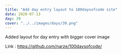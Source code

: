 ```yaml
---
title: "Add day entry layout to 100daysofcode site"
date: 2020-07-13
day: 39
cover: "../../images/days/39.png"
---
```


Added layout for day entry with bigger cover image

Link : https://github.com/narze/100daysofcode/
